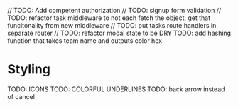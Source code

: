 // TODO: Add competent authorization
// TODO: signup form validation
// TODO: refactor task middleware to not each fetch the object, get that funcitonality from new middleware
// TODO: put tasks route handlers in separate router
// TODO: refactor modal state to be DRY
TODO: add hashing function that takes team name and outputs color hex

# Styling

TODO: ICONS
TODO: COLORFUL UNDERLINES
TODO: back arrow instead of cancel
